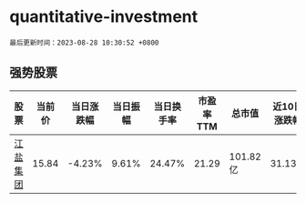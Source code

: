 # quantitative-investment

`最后更新时间：2023-08-28 10:30:52 +0800`

## 强势股票

|股票|当前价|当日涨跌幅|当日振幅|当日换手率|市盈率TTM|总市值|近10日涨跌幅|
|----|----|----|----|----|----|----|----|
|[江盐集团](https://xueqiu.com/S/SH601065)|15.84|-4.23%|9.61%|24.47%|21.29|101.82亿|31.13%|
